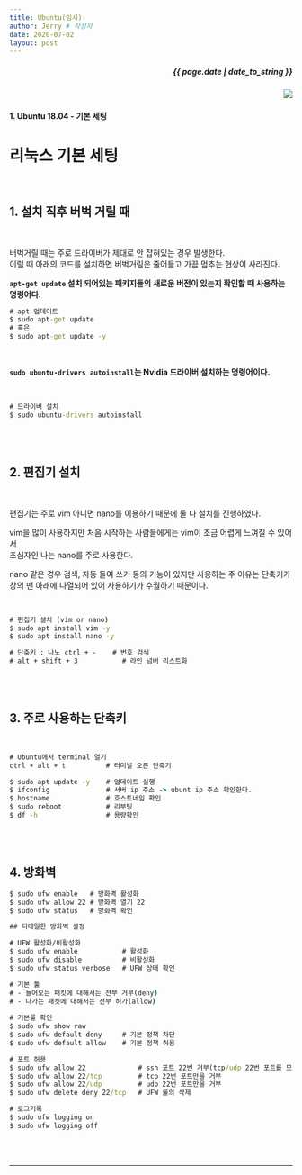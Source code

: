 ```yaml
---
title: Ubuntu(임시)
author: Jerry # 작성자 
date: 2020-07-02
layout: post
---
```


<h5><p align="right"> {{ page.date | date_to_string }} </p></h5>
<!-- 코드 상단 :  -->
<a href="https://hits.seeyoufarm.com">
<img align="right" src="https://hits.seeyoufarm.com/api/count/incr/badge.svg?url=https://github.com/Jerrykim91/jerrykim91.github.io"/></a> 

<br>

  

#### 1\. Ubuntu 18.04 -  기본 세팅



# 리눅스 기본 세팅

<br>

## 1\. 설치 직후 버벅 거릴 때

<br>

버벅거릴 때는 주로 드라이버가 제대로 안 잡혀있는 경우 발생한다.  
이럴 때 아래의 코드를 설치하면 버벅거림은 줄어들고 가끔 멈추는 현상이 사라진다.

**`apt-get update` 설치 되어있는 패키지들의 새로운 버전이 있는지 확인할 때 사용하는 명령어다.**

  

```cmd
# apt 업데이트
$ sudo apt-get update 
# 혹은 
$ sudo apt-get update -y
```

<br>

**`sudo ubuntu-drivers autoinstall`는 Nvidia 드라이버 설치하는 명령어이다.**

<br>

```cmd
# 드라이버 설치 
$ sudo ubuntu-drivers autoinstall
```

<br><br>
  

## 2\. 편집기 설치

  
<br>

편집기는 주로 vim 아니면 nano를 이용하기 때문에 둘 다 설치를 진행하였다.

vim을 많이 사용하지만 처음 시작하는 사람들에게는 vim이 조금 어렵게 느껴질 수 있어서  
초심자인 나는 nano를 주로 사용한다.

nano 같은 경우 검색, 자동 들여 쓰기 등의 기능이 있지만 사용하는 주 이유는 단축키가 창의 맨 아래에 나열되어 있어 사용하기가 수월하기 때문이다.

<br>

```cmd
# 편집기 설치 (vim or nano) 
$ sudo apt install vim -y 
$ sudo apt install nano -y 

# 단축키 : 나노 ctrl + -    # 번호 검색 
# alt + shift + 3           # 라인 넘버 리스트화
```

  
<br><br>

## 3\. 주로 사용하는 단축키

<br>

```cmd
# Ubuntu에서 terminal 열기 
ctrl + alt + t          # 터미널 오픈 단축기 

$ sudo apt update -y    # 업데이트 실행 
$ ifconfig              # 서버 ip 주소 -> ubunt ip 주소 확인한다. 
$ hostname              # 호스트네임 확인 
$ sudo reboot           # 리부팅 
$ df -h                 # 용량확인
```

  
<br><br>

## 4\. 방화벽

  
```cmd
$ sudo ufw enable   # 방화벽 활성화 
$ sudo ufw allow 22 # 방화벽 열기 22 
$ sudo ufw status   # 방화벽 확인 

## 디테일한 방화벽 설정 

# UFW 활성화/비활성화 
$ sudo ufw enable           # 활성화 
$ sudo ufw disable          # 비활성화 
$ sudo ufw status verbose   # UFW 상태 확인 

# 기본 툴 
# - 들어오는 패킷에 대해서는 전부 거부(deny) 
# - 나가는 패킷에 대해서는 전부 허가(allow) 
    
# 기본룰 확인 
$ sudo ufw show raw 
$ sudo ufw default deny     # 기본 정책 차단 
$ sudo ufw default allow    # 기본 정책 허용 

# 포트 허용 
$ sudo ufw allow 22             # ssh 포트 22번 거부(tcp/udp 22번 포트를 모두 거부) 
$ sudo ufw allow 22/tcp         # tcp 22번 포트만을 거부 
$ sudo ufw allow 22/udp         # udp 22번 포트만을 거부 
$ sudo ufw delete deny 22/tcp   # UFW 룰의 삭제 

# 로그기록 
$ sudo ufw logging on 
$ sudo ufw logging off
```

  
  
<br><br>

---
  
<!-- 코드 하단 -->
<br>
<script src="https://utteranc.es/client.js"
    repo="Jerrykim91/jerrykim91.github.io"
    issue-term="title"
    label="😎"
    theme="github-light"
    crossorigin="anonymous"
    async>
</script>
<br>